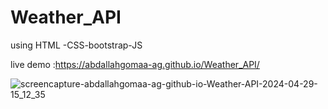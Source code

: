 # Weather_API


using HTML -CSS-bootstrap-JS

live demo :https://abdallahgomaa-ag.github.io/Weather_API/

![screencapture-abdallahgomaa-ag-github-io-Weather-API-2024-04-29-15_12_35](https://github.com/AbdAllahGomaa-AG/Family-Bakery/assets/73030608/5f74af48-24c5-4cd7-a6f4-72c4f5956c50)

